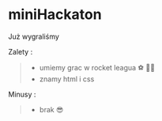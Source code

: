 # miniHackaton
Już wygraliśmy 

Zalety : 
> <ul>
> <li>umiemy grac w rocket leagua ⚽ 🚗🔥 </li>
> <li>znamy html i css </li>
> <ul>

Minusy :
  > <ul><li>brak 😎</li></ul>
